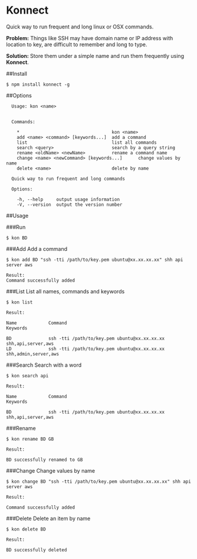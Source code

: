 # Konnect
Quick way to run frequent and long linux or OSX commands.

**Problem:** Things like SSH may have domain name or IP address with location to key, are difficult to remember and long to type.

**Solution:** Store them under a simple name and run them frequently using **Konnect**.  

##Install
```
$ npm install konnect -g
```

##Options
```
  Usage: kon <name>


  Commands:

    *                                   kon <name>
    add <name> <command> [keywords...]  add a command
    list                                list all commands
    search <query>                      search by a query string
    rename <oldName> <newName>          rename a command name
    change <name> <newCommand> [keywords...]      change values by name
    delete <name>                       delete by name

  Quick way to run frequent and long commands

  Options:

    -h, --help     output usage information
    -V, --version  output the version number
```

##Usage

###Run
```
$ kon BD
```

###Add
Add a command

```
$ kon add BD "ssh -tti /path/to/key.pem ubuntu@xx.xx.xx.xx" shh api server aws

Result:
Command successfully added
```

###List
List all names, commands and keywords

```
$ kon list

Result:

Name			Command												                    Keywords

BD				ssh -tti /path/to/key.pem ubuntu@xx.xx.xx.xx			shh,api,server,aws
LD				ssh -tti /path/to/key.pem ubuntu@xx.xx.xx.xx			shh,admin,server,aws

```

###Search
Search with a word

```
$ kon search api

Result:

Name			Command												                    Keywords

BD				ssh -tti /path/to/key.pem ubuntu@xx.xx.xx.xx			shh,api,server,aws

```

###Rename

```
$ kon rename BD GB

Result:

BD successfully renamed to GB

```

###Change
Change values by name

```
$ kon change BD "ssh -tti /path/to/key.pem ubuntu@xx.xx.xx.xx" shh api server aws

Result:

Command successfully added

```

###Delete
Delete an item by name

```
$ kon delete BD

Result:

BD successfully deleted

```
